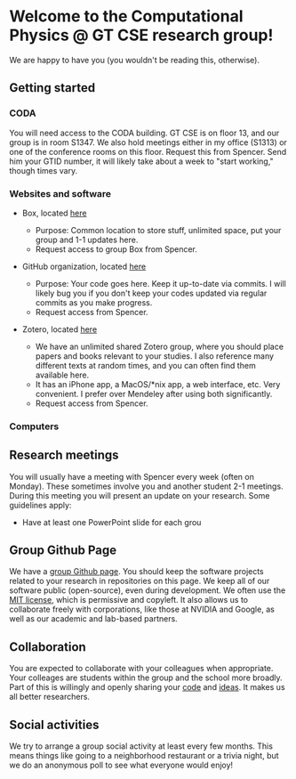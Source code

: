 
# Welcome to the Computational Physics @ GT CSE research group!

We are happy to have you (you wouldn't be reading this, otherwise).

## Getting started 

### CODA

You will need access to the CODA building.
GT CSE is on floor 13, and our group is in room S1347.
We also hold meetings either in my office (S1313) or one of the conference rooms on this floor.
Request this from Spencer. 
Send him your GTID number, it will likely take about a week to "start working," though times vary.

### Websites and software

* Box, located [here](https://gatech.app.box.com/folder/142416587982)
    * Purpose: Common location to store stuff, unlimited space, put your group and 1-1 updates here.
    * Request access to group Box from Spencer.

* GitHub organization, located [here](https://github.com/comp-physics)
    * Purpose: Your code goes here. Keep it up-to-date via commits. I will likely bug you if you don't keep your codes updated via regular commits as you make progress.
    * Request access from Spencer.

* Zotero, located [here](https://www.zotero.org/groups/4507615/comp-physics/library)
    * We have an unlimited shared Zotero group, where you should place papers and books relevant to your studies. I also reference many different texts at random times, and you can often find them available here. 
    * It has an iPhone app, a MacOS/*nix app, a web interface, etc. Very convenient. I prefer over Mendeley after using both significantly.
    * Request access from Spencer.

### Computers




## Research meetings

You will usually have a meeting with Spencer every week (often on Monday). 
These sometimes involve you and another student 2-1 meetings.
During this meeting you will present an update on your research.
Some guidelines apply:
* Have at least one PowerPoint slide for each grou

## Group Github Page

We have a [group Github page](https://github.com/comp-physics).
You should keep the software projects related to your research in repositories on this page.
We keep all of our software public (open-source), even during development.
We often use the [MIT license](https://opensource.org/licenses/MIT), which is permissive and copyleft.
It also allows us to collaborate freely with corporations, like those at NVIDIA and Google, as well as our academic and lab-based partners.

## Collaboration

You are expected to collaborate with your colleagues when appropriate. 
Your colleages are students within the group and the school more broadly.
Part of this is willingly and openly sharing your [code](https://opensource.google/docs/why/) and [ideas](https://www.ted.com/talks/steven_johnson_where_good_ideas_come_from?language=en).
It makes us all better researchers.

## Social activities

We try to arrange a group social activity at least every few months. 
This means things like going to a neighborhood restaurant or a trivia night, but we do an anonymous poll to see what everyone would enjoy!
